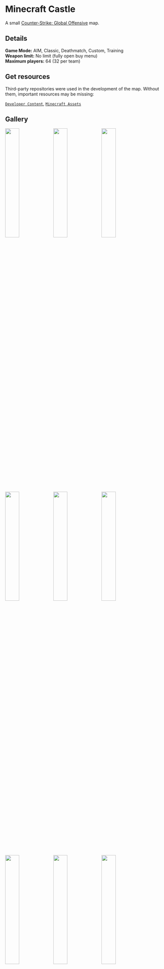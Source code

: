 # Minecraft Castle
A small [Counter-Strike: Global Offensive](https://store.steampowered.com/app/730) map.

## Details
**Game Mode:** AIM, Classic, Deathmatch, Custom, Training
<br> **Weapon limit:** No limit (fully open buy menu)
<br> **Maximum players:** 64 (32 per team)

## Get resources
Third-party repositories were used in the development of the map. Without them, important resources may be missing:

[`Developer Content`](https://github.com/redesaile/source-developer), [`Minecraft Assets`](https://github.com/mcassets)

## Gallery
<img src="https://user-images.githubusercontent.com/90133781/161253592-47a37bea-575a-4012-9b5b-3e1335feafa4.png" width="30%"></img>
<img src="https://user-images.githubusercontent.com/90133781/161253612-9fcdc184-f316-4963-945d-13c1c20338ab.png" width="30%"></img>
<img src="https://user-images.githubusercontent.com/90133781/161253620-28f8b8ee-6e45-4fda-b48f-159d469997f0.png" width="30%"></img>
<img src="https://user-images.githubusercontent.com/90133781/161253638-5723a582-f5fd-4ab5-bf48-76f86ffe4b20.png" width="30%"></img>
<img src="https://user-images.githubusercontent.com/90133781/161253655-cfa74d3d-4830-4f10-8a68-af32689ae72b.png" width="30%"></img>
<img src="https://user-images.githubusercontent.com/90133781/161253671-0122ed10-719f-4483-bfd9-0992d02b4a3a.png" width="30%"></img>
<img src="https://user-images.githubusercontent.com/90133781/161253690-1792e916-9374-4855-806b-927c9ad4dba3.png" width="30%"></img>
<img src="https://user-images.githubusercontent.com/90133781/161253710-00e70e2e-9c81-44f1-840d-770076624f51.png" width="30%"></img>
<img src="https://user-images.githubusercontent.com/90133781/161253723-b08d44ac-1b4d-4046-b9a3-1f1db492c2b9.png" width="30%"></img>

##
**Developer: [Kirill "THE OWL" Gazin](https://github.com/redesaile)**
